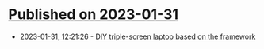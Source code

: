 # [Published on 2023-01-31](index.md)

* [2023-01-31, 12:21:26](https://news.ycombinator.com/item?id=34594177) - [DIY triple-screen laptop based on the framework](https://www.youtube.com/watch?v=aUKpY0o5tMo)
